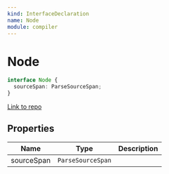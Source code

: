 ```yaml
---
kind: InterfaceDeclaration
name: Node
module: compiler
---
```


# Node

```ts
interface Node {
  sourceSpan: ParseSourceSpan;
}
```

[Link to repo](https://github.com/timdeschryver/angular/blob/master/packages/compiler/src/ml_parser/ast.ts#L13-L16)

## Properties

| Name       | Type              | Description |
| ---------- | ----------------- | ----------- |
| sourceSpan | `ParseSourceSpan` |             |
